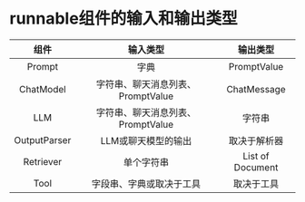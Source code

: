 # runnable组件的输入和输出类型

|     组件     |             输入类型              |     输出类型     |
| :----------: | :-------------------------------: | :--------------: |
|    Prompt    |               字典                |   PromptValue    |
|  ChatModel   | 字符串、聊天消息列表、PromptValue |   ChatMessage    |
|     LLM      | 字符串、聊天消息列表、PromptValue |      字符串      |
| OutputParser |        LLM或聊天模型的输出        |   取决于解析器   |
|  Retriever   |            单个字符串             | List of Document |
|     Tool     |     字段串、字典或取决于工具      |    取决于工具    |

